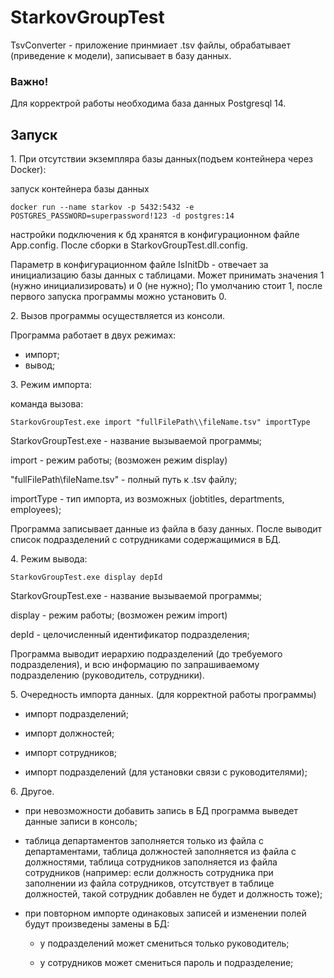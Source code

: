 # StarkovGroupTest
<div>
  TsvConverter - приложение принмиает .tsv файлы, обрабатывает (приведение к модели), записывает в базу данных.
</div>

<h3><B>Важно!</B></h3> 
Для корректрой работы необходима база данных Postgresql 14.

<h2>Запуск</h2>
<div>
1. При отсутствии экземпляра базы данных(подъем контейнера через Docker):
    
запуск контейнера базы данных

    docker run --name starkov -p 5432:5432 -e POSTGRES_PASSWORD=superpassword!123 -d postgres:14
    
настройки подключения к бд хранятся в конфигурационном файле App.config. После сборки в StarkovGroupTest.dll.config.
  
Параметр в конфигурационном файле IsInitDb - отвечает за инициализацию базы данных с таблицами. Может принимать значения 1 (нужно инициализировать) и 0 (не нужно); По умолчанию стоит 1, после первого запуска программы можно установить 0.
</div>

<div>
2. Вызов программы осуществляется из консоли.
  
Программа работает в двух режимах:
  - импорт;
  - вывод;
</div>

<div>
3. Режим импорта:
  
команда вызова:

    StarkovGroupTest.exe import "fullFilePath\\fileName.tsv" importType
    
StarkovGroupTest.exe - название вызываемой программы;
  
import - режим работы; (возможен режим display)
  
"fullFilePath\\fileName.tsv" - полный путь к .tsv файлу;
  
importType - тип импорта, из возможных (jobtitles, departments, employees);
  
Программа записывает данные из файла в базу данных. После выводит список подразделений с сотрудниками содержащимися в БД.
</div>

<div>
4. Режим вывода:

    StarkovGroupTest.exe display depId
  
StarkovGroupTest.exe - название вызываемой программы;
  
display - режим работы; (возможен режим import)

depId - целочисленный идентификатор подразделения;
  
Программа выводит иерархию подразделений (до требуемого подразделения), и всю информацию по запрашиваемому подразделению (руководитель, сотрудники).
</div>

<div>
5. Очередность импорта данных. (для корректной работы программы)
  
  - импорт подразделений;
  
  - импорт должностей;
  
  - импорт сотрудников;
  
  - импорт подразделений (для установки связи с руководителями);
  
</div>

<div>
6. Другое.
  
  - при невозможности добавить запись в БД программа выведет данные записи в консоль;
  
  - таблица департаментов заполняется только из файла с департаментами, таблица должностей заполняется из файла с должностями, таблица сотрудников заполняется из файла сотрудников (например: если должность сотрудника при заполнении из файла сотрудников, отсутствует в таблице должностей, такой сотрудник добавлен не будет и должность тоже);
  
  - при повторном импорте одинаковых записей и изменении полей будут произведены замены в БД:
  
    - у подразделений может смениться только руководитель;
  
    - у сотрудников может смениться пароль и подразделение;
  
</div>
